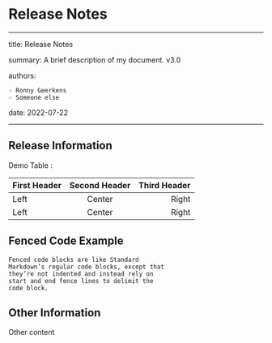 # Release Notes

---
title: Release Notes

summary: A brief description of my document. v3.0

authors:

    - Ronny Geerkens
    - Someone else
date: 2022-07-22

---

## Release Information

Demo Table :

First Header | Second Header | Third Header
:----------- |:-------------:| -----------:
Left         | Center        | Right
Left         | Center        | Right

## Fenced Code Example

```
Fenced code blocks are like Standard
Markdown’s regular code blocks, except that
they’re not indented and instead rely on
start and end fence lines to delimit the
code block.
```

## Other Information

Other content
